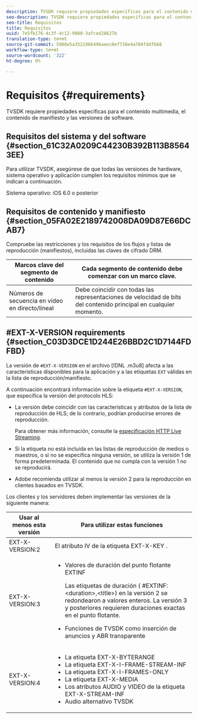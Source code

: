 ```yaml
---
description: TVSDK requiere propiedades específicas para el contenido multimedia, el contenido de manifiesto y las versiones de software.
seo-description: TVSDK requiere propiedades específicas para el contenido multimedia, el contenido de manifiesto y las versiones de software.
seo-title: Requisitos
title: Requisitos
uuid: 7e5fb176-4c3f-4c12-9080-3afced28627b
translation-type: tm+mt
source-git-commit: 5908e5a3521966496aeec0ef730e4a704fddfb68
workflow-type: tm+mt
source-wordcount: '322'
ht-degree: 0%

---
```



# Requisitos {#requirements}

TVSDK requiere propiedades específicas para el contenido multimedia, el contenido de manifiesto y las versiones de software.

## Requisitos del sistema y del software {#section_61C32A0209C44230B392B113B85643EE}

Para utilizar TVSDK, asegúrese de que todas las versiones de hardware, sistema operativo y aplicación cumplen los requisitos mínimos que se indican a continuación.

Sistema operativo: iOS 6.0 o posterior

## Requisitos de contenido y manifiesto {#section_05FA02E2189742008DA09D87E66DCAB7}

Compruebe las restricciones y los requisitos de los flujos y listas de reproducción (manifiestos), incluidas las claves de cifrado DRM.

| Marcos clave del segmento de contenido | Cada segmento de contenido debe comenzar con un marco clave. |
|---|---|
| Números de secuencia en vídeo en directo/lineal | Debe coincidir con todas las representaciones de velocidad de bits del contenido principal en cualquier momento. |

## #EXT-X-VERSION requirements {#section_C03D3DCE1D244E26BBD2C1D7144FDFBD}

La versión de `#EXT-X-VERSION` en el archivo [!DNL .m3u8] afecta a las características disponibles para la aplicación y a las etiquetas `EXT` válidas en la lista de reproducción/manifiesto.

A continuación encontrará información sobre la etiqueta `#EXT-X-VERSION`, que especifica la versión del protocolo HLS:

* La versión debe coincidir con las características y atributos de la lista de reproducción de HLS; de lo contrario, podrían producirse errores de reproducción.

   Para obtener más información, consulte la [especificación HTTP Live Streaming](https://datatracker.ietf.org/doc/draft-pantos-http-live-streaming/?include_text=1).
* Si la etiqueta no está incluida en las listas de reproducción de medios o maestros, o si no se especifica ninguna versión, se utiliza la versión 1 de forma predeterminada. El contenido que no cumpla con la versión 1 no se reproducirá.
* Adobe recomienda utilizar al menos la versión 2 para la reproducción en clientes basados en TVSDK.

Los clientes y los servidores deben implementar las versiones de la siguiente manera:

<table id="table_62EB98EDD9DE49EC84CB1C7D59BC40E6"> 
 <thead> 
  <tr> 
   <th colname="1" class="entry"> Usar al menos esta versión </th> 
   <th colname="2" class="entry"> Para utilizar estas funciones </th> 
  </tr> 
 </thead>
 <tbody> 
  <tr> 
   <td colname="1"> <span class="codeph"> EXT-X-VERSION:2  </span> </td> 
   <td colname="2"> El atributo IV de la etiqueta <span class="codeph"> EXT-X-KEY </span>. </td> 
  </tr> 
  <tr> 
   <td colname="1"> <span class="codeph"> EXT-X-VERSION:3  </span> </td> 
   <td colname="2"> 
    <ul id="ul_C9500D3F934848639C204BF248F139FF"> 
     <li id="li_535A7E3FABCB46FE872A7EA5DE2A1784">Valores de duración del punto flotante <span class="codeph"> EXTINF </span> <p>Las etiquetas de duración ( <span class="codeph"> #EXTINF: </span>&lt;duration&gt;,&lt;title&gt;) en la versión 2 se redondearon a valores enteros. La versión 3 y posteriores requieren duraciones exactas en el punto flotante. </p> </li> 
     <li id="li_8DF5E91F1D5D4E19894595E1FE0A5EDE"> Funciones de TVSDK como inserción de anuncios y ABR transparente </li> 
    </ul> </td> 
  </tr> 
  <tr> 
   <td colname="1"> <p> <span class="codeph"> EXT-X-VERSION:4  </span> </p> </td> 
   <td colname="2"> <p> 
     <ul id="ul_99E24D013E3141308B5A57446A9B8033"> 
      <li id="li_F36E65ADD2CA451C82FF18DBD5667927">La etiqueta <span class="codeph"> EXT-X-BYTERANGE </span> </li> 
      <li id="li_8C653168A7B84D11AC233E7548A8D2EF">La etiqueta <span class="codeph"> EXT-X-I-FRAME-STREAM-INF </span> </li> 
      <li id="li_2922B34717CB4F6189068529CDBE6D10">La etiqueta <span class="codeph"> EXT-X-I-FRAMES-ONLY </span> </li> 
      <li id="li_D015D78E217641D7867EB509E9F9EEE2">La etiqueta <span class="codeph"> EXT-X-MEDIA </span> </li> 
      <li id="li_CA068EA381984F5497FE67617CA8BB34">Los atributos <span class="codeph"> AUDIO </span> y <span class="codeph"> VIDEO </span> de la etiqueta <span class="codeph"> EXT-X-STREAM-INF </span> </li> 
      <li id="li_EE78CC7D194A4EB2897F9AE8E4B081B8"> Audio alternativo TVSDK </li> 
     </ul> </p> </td> 
  </tr> 
 </tbody> 
</table>
